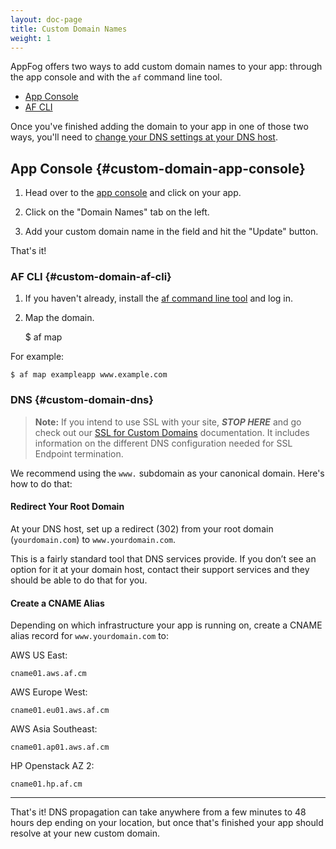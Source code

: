 ```yaml
---
layout: doc-page
title: Custom Domain Names
weight: 1
---
```


AppFog offers two ways to add custom domain names to your app: through the app console and with the `af` command line tool. 

* [App Console](#custom-domain-app-console)
* [AF CLI](#custom-domain-af-cli)

Once you've finished adding the domain to your app in one of those two ways, you'll need to [change your DNS settings at your DNS host](#custom-domain-dns).

## App Console {#custom-domain-app-console}

1. Head over to the [app console](https://console.appfog.com) and click on your app. 

2. Click on the "Domain Names" tab on the left. 

3. Add your custom domain name in the field and hit the "Update" button. 

That's it!

### AF CLI {#custom-domain-af-cli}

1. If you haven't already, install the [af command line tool](http://docs.appfog.com/getting-started/af-cli) and log in. 

2. Map the domain.

    $ af map <appname> <url>

For example: 

    $ af map exampleapp www.example.com

### DNS {#custom-domain-dns}

> **Note:** If you intend to use SSL with your site, ***STOP HERE*** and go check out our [SSL for Custom Domains](http://docs.appfog.com/customize/ssl) documentation. It includes information on the different DNS configuration needed for SSL Endpoint termination.

We recommend using the `www.` subdomain as your canonical domain. Here's how to do that: 

#### Redirect Your Root Domain

At your DNS host, set up a redirect (302) from your root domain (`yourdomain.com`) to `www.yourdomain.com`.

This is a fairly standard tool that DNS services provide. If you don’t see an option for it at your domain host, contact their support services and they should be able to do that for you.

#### Create a CNAME Alias

Depending on which infrastructure your app is running on, create a CNAME alias record for `www.yourdomain.com` to:

AWS US East:

    cname01.aws.af.cm

AWS Europe West:

    cname01.eu01.aws.af.cm

AWS Asia Southeast:

    cname01.ap01.aws.af.cm

HP Openstack AZ 2:

    cname01.hp.af.cm

---

That's it! DNS propagation can take anywhere from a few minutes to 48 hours dep
ending on your location, but once that's finished your app should resolve at your new custom domain.